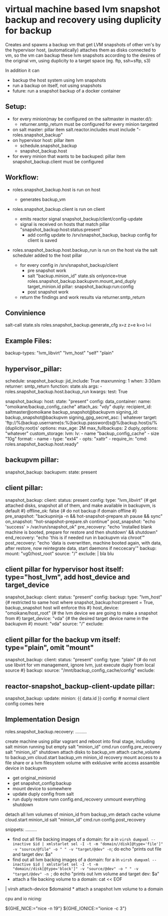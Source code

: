 virtual machine based lvm snapshot backup and recovery using duplicity for backup
=================================================================================

Creates and spawns a backup vm that get LVM snapshots of other vm's by the hypervisor host, 
(automatically) attaches them as disks connected to vm,
so the vm can backup these lvm snapshots according to the desires of the original vm,
using duplicity to a target space (eg. ftp, ssh+sftp, s3)

In addition it can
  - backup the host system using lvm snapshots
  - run a backup on itself, not using snapshots
  - future: run a snapshot backup of a docker container

Setup:
------
  - for every minion(may be configured on the saltmaster in master.d/):
    -  returner.smtp_return must be configured for every minion targeted
  - on salt master: pillar item salt.reactor.includes must include "- roles.snapshot_backup"
  - on hypervisor host: pillar item 
    - schedule.snapshot_backup
    - snapshot_backup.host
  - for every minion that wants to be backuped: pillar item snapshot_backup.client must be configured

Workflow:
---------
  - roles.snapshot_backup.host is run on host
    - generates backup_vm

  - roles.snapshot_backup.client is run on client
    - emits reactor signal snapshot_backup/client/config-update
    - signal is received on hosts that match pillar "snapshot_backup:host:status:present"
      - add config update to /srv/snapshot_backup, backup config for client is saved

  - roles.snapshot_backup.host.backup_run is run on the host via the salt scheduler added to the host pillar
    - for every config in /srv/snapshot_backup/client
      - pre snapshot work
      - salt "backup.minion_id" state.sls onlyonce=true roles.snapshot_backup.backupvm.mount_and_duply target_minion.id
        pillar: snapshot_backup:run:config 
      - post snapshot work
    - return the findings and work results via returner.smtp_return

Convinience
-----------

salt-call state.sls roles.snapshot_backup.generate_cfg x=z z=e k=o l=i


Example Files:
--------------

backup-types:
  "lvm_libvirt"
  "lvm_host"
  "self"
  "plain"


hypervisor_pillar:
---
schedule:
  snapshot_backup:
    jid_include: True
    maxrunning: 1
    when: 3:30am
    returner: smtp_return
    function: state.sls
    args:
      - roles.snapshot_backup.host.backup_run
    kwargs:
      test: True

snapshot_backup:
  host:
    state: "present"
    config:
      data_container:
        name: "omoikane/backup_config_cache"
        attach_as: "vdy"
      duply:
        recipient_id: saltmaster@omoikane backup_snapshot@backupvm
        signing_id: backup_snapshot@backupvm
        signing_gpg_secret_asc: |
          whatever
        target: 'ftp://%(backup.username)s:%(backup.password)s@%(backup.host)s/%(duplicity.root)s'
        options:
          max_age: 2M
          max_fullbackups: 2
          duply_options: "whatever"
    custom_storage:
      lvm:
        lv:
          - name "backup_config_cache"
          - size "10g"
        format:
          - name
          - type: "ext4"
          - opts: "xattr"
          - require_in: "cmd: roles.snapshot_backup.host.ready"

backupvm pillar:
---
snapshot_backup:
  backupvm:
    state: present

client pillar:
---
snapshot_backup:
  client:
    status: present
    config:
      type: "lvm_libvirt" {# get attached disks, snapshot all of them, and make available in backupvm, is default #}
      offline_ok: false {# do not backup if domain offline #}
      pre_snapshot: "backupninja -n && hot-snapshot-prepare.sh pause && sync"
      on_snapshot: "hot-snapshot-prepare.sh continue"
      post_snapshot: "echo 'success' > /var/run/snapshot_ok"
      pre_recovery: "echo 'installed blank machine is booted, prepare for restore and then shutdown' && shutdown"
      end_recovery: "echo 'this is if needed run in backupvm via chroot'"
      post_recovery: "echo 'data is overwritten, machine booted again, with data, after restore, now reintegrate data, start daemons if neccecary'"
      backup:
        mount: "vg0/host_root"
        source: "/"
        exclude: |
            bla
            blu

client pillar for hypervisor host itself: type="host_lvm", add host_device and target_device
--- 
snapshot_backup:
  client:
    status: "present"
    config:
      backup:
        type: "lvm_host" {# restricted to same host where snapshot_backup:host:present = True, backup_snapshot host will enforce this #}
        host_device: "omoikane/host_root" {# the lvm device we are going to make a snapshot from #}
        target_device: "vda" {# the desired target device name in the backupvm #}
        mount: "vda"
        source: "/"
        exclude:

client pillar for the backup vm itself: type="plain", omit "mount" 
--- 
snapshot_backup:
  client:
    status: "present"
    config:
      type: "plain" {# do not use libvirt for vm management, ignore lvm, just execute duply from local source #}
      backup: 
        source: "/mnt/backup_config_cache/config"
        exclude:
 
reactor-snapshot_backup-client-update pillar:
---
snapshot_backup:
  update:
    minion: {{ data.id }}
    config: 
      # normal client config comes here



Implementation Design
---------------------

roles.snapshot_backup.recovery:
.........

create machine using pillar vagrant and reboot into final stage, including salt minion running but empty
salt "minion_id" cmd.run config.pre_recovery
salt "minion_id" shutdown
attach disks to backup_vm
attach cache_volume to backup_vm
cloud.start backup_vm minion_id recovery
  mount access to a file share or a lvm filesystem volume with exklusive write access
  assamble device in backupvm
  * get original_minionid
  * get snapshot_config:backup
  * mount device to somewhere
  * update duply config from salt
  * run duply restore
runn config.end_recovery
unmount everything 
shutdown

detach all lvm volumes of minion_id from backup_vm
detach cache volume
cloud.start minion_id
salt "minion_id" cmd.run config.post_recovery

snippets:
.........

 * find out all file backing images of a domain:
for a in `virsh dumpxml --inactive $id |
  xmlstarlet sel -I -t -m "domain//disk[@type='file']" -v "source/@file" -o " " -v "target/@dev" -n`; do
  echo "prints out file and target dev: $a"
 * find out all lvm backing images of a domain:
for a in `virsh dumpxml --inactive $id |
  xmlstarlet sel -I -t -m "domain//disk[@type='block']" -v "source/@dev" -o " " -v "target/@dev" -n `; do
  echo "prints out lvm volume and target dev: $a"
 * attach a file backing volume to a domain:
cat << EOF
<disk type='file' device='disk'>
  <driver name='' type='qcow2' />
  <source file='$a'/>
  <target dev='vd$(hardiskletter)' bus='virtio'/>
</disk>
| virsh attach-device $domainid
 * attach a snapshot lvm volume to a domain

cpu and io nicing:

${GHE_NICE:="nice -n 19"}
${GHE_IONICE:="ionice -c 3"}
